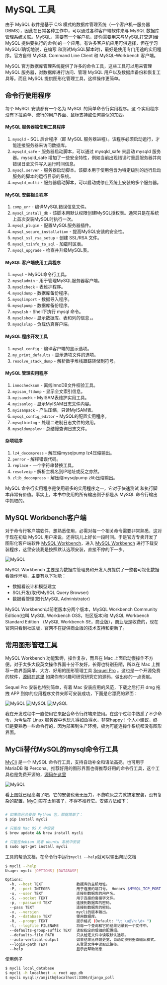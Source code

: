 MySQL 工具
===

由于 MySQL 软件是基于 C/S 模式的数据库管理系统（一个客户机—服务器DBMS），因此在日常各种工作中，可以通过各种客户端软件来与 MySQL 数据库管理系统关联。MySQL，需要有一个客户机，即你需要用来与MySQL打交道(给MySQL 提供要执行的命令)的一个应用。有许多客户机应用可供选择，但在学习MySQL(确切地说，在编写 和测试MySQL脚本时)，最好是使用专门用途的实用程序。官方自带 MySQL Command Line Client 和 MySQL-Workbench 客户端。

MySQL 官方数据库管理系统提供了许多的命令工具，这些工具可以用来管理 MySQL 服务器，对数据库进行访问、管理 MySQL 用户以及数据库备份和恢复工具等。而且 MySQL 提供图形化管理工具，这样操作更简单。

## 命令行使用程序

每个 MySQL 安装都有一个名为 MySQL 的简单命令行实用程序。这 个实用程序没有下拉菜单、流行的用户界面、鼠标支持或任何类似的东西。

#### MySQL 服务器端使用工具程序

1. `mysqld` - SQL 后台程序（即 MySQL 服务器进程）。该程序必须启动运行，才能连接服务器来访问数据库。
2. `mysqld_safe` - 服务器启动脚本，可以通过 mysqld_safe 来启动 mysqld 服务器。mysqld_safe 增加了一些安全特性，例如当前出现错误时重启服务器并向错误日至文件写入运行时间信息。
3. `mysql.server` - 服务器启动脚本。该脚本用于使用包含为特定级别的运行启动服务的脚本的运行目录的系统。
4. `mysqld_multi` - 服务器启动脚本，可以启动或停止系统上安装的多个服务器。

#### MySQL 安装相关程序

1. `comp_err` - 编译MySQL错误信息文件。
2. `mysql_install_db` - 该脚本用默认权限创建MySQL授权表。通常只是在系统上首次安装MySQL时执行一次。
3. `mysql_plugin` - 配置MySQL服务器插件。
4. `mysql_secure_installation` - 提高MySQL安装的安全性。
5. `mysql_ssl_rsa_setup` - 创建 SSL/RSA 文件。
6. `mysql_tzinfo_to_sql` - 加载时区表。
7. `mysql_upgrade` - 检查并升级MySQL表。

#### MySQL 客户端使用工具程序

1. `mysql` - MySQL命令行工具。
2. `mysqladmin` - 用于管理MySQL服务器客户端。
3. `mysqlcheck` - 表维护程序。
4. `mysqldump` - 数据库备份程序。
5. `mysqlimport` - 数据导入程序。
6. `mysqlpump` - 数据库备份程序。
7. `mysqlsh` - Shell下执行 mysql 命令。
8. `mysqlshow` - 显示数据库、表和列的信息，。
9. `mysqlslap` - 负载仿真客户端。

#### MySQL 程序开发工具

1. `mysql_config` - 编译客户端的显示选项。
2. `my_print_defaults` - 显示选项文件的选项。
3. `resolve_stack_dump` - 解析数字堆栈跟踪转储到符号。

#### MySQL 管理实用程序

1. `innochecksum` - 离线InnoDB文件校验工具。
2. `myisam_ftdump` - 显示全文索引信息。
3. `myisamchk` - MyISAM表维护实用工具。
4. `myisamlog` - 显示MyISAM日志文件内容。
5. `myisampack` - 产生压缩，只读MyISAM表。
6. `mysql_config_editor` - MySQL的配置实用程序。
7. `mysqlbinlog` - 处理二进制日志文件的效用。
8. `mysqldumpslow` - 总结慢查询日志文件。

#### 杂项程序

1. `lz4_decompress` - 解压缩mysqlpump lz4压缩输出。
2. `perror` - 解释错误代码。
3. `replace` - 一个字符串替换工具。
4. `resolveip` - 解析主机名到IP地址或反之亦然。
5. `zlib_decompress` - 解压缩mysqlpump zlib压缩输出。

MySQL 命令行实用程序是使用最多的实用程序之一，它对于快速测试 和执行脚本非常有价值。事实上，本书中使用的所有输出例子都是从 MySQL 命令行输出中抓取的。

## MySQL Workbench客户端

对于命令行客户端软件，想熟悉使用，必需对每一个相关命令需要非常熟悉，这对于现在初级 MySQL 用户来说，还得玩儿上好长一段时间。于是官方专卖开发了图形化客户端软件 [MySQL Workbench](http://dev.mysql.com/downloads/workbench/)，进入 [MySQL Workbench](http://dev.mysql.com/downloads/workbench/) 进行下载安装程序，这里安装我是按照默认选项安装，直接不停的下一步。

![MySQL](../../img/1.4.1.jpg)

MySQL Workbench 主要是为数据库管理员和开发人员提供了一整套可视化数据看操作环境，主要有以下功能：

- 数据看设计和模型建立
- SQL开发(取代MySQL Query Browser)
- 数据看管理(取代MySQL Administrator)

MySQL Workbench以前老版本分两个版本，MySQL Workbench Community Edition(也叫 MySQL Workbench OSS，社区版本)和 MySQL Workbench Standard Edition （MySQL Workbench SE，商业版），商业版是收费的，现在官网只看到社区版，官网不在提供商业版的技术支持和更新了。

## 常用图形管理工具

MySQL Workbench 功能繁缛，操作复杂，而且在 Mac 上面启动慢操作不方便。对于太多大段英文操作界面十分不友好，长得也特别丑陋，所以在 Mac 上推荐一款界面简单、大方、好用的图形管理工具 [Sequel Pro](http://www.sequelpro.com/) 。这也是一个开源免费的软件，[源码在这里](https://github.com/sequelpro/sequelpro) 如果你有兴趣可研究研究它的源码，做出你的一点贡献。

Sequel Pro 安装也特别简单，有着 Mac 安装应用的风范，下载之后打开 dmg 拖拽 APP 到你的应用程序文件夹即可安装成功，下面是它漂亮的界面：

![MySQL](../../img/1.4.2.jpg)
![MySQL](../../img/1.4.3.jpg)
![MySQL](../../img/1.4.4.jpg)

我在开发过程中一直使用它来配合命令行终端来使用。在这个过程中熟悉了不少命令，为今后在 Linux 服务器中也玩儿得如鱼得水，非常happy！个人小建议，终归是要熟悉一些命令行的，因为部署到生产环境，极为可能连操作系统都没有图形界面。


## MyCli替代MySQL的mysql命令行工具

[MyCli](http://mycli.net/) 是一个 MySQL 命令行工具，支持自动补全和语法高亮。也可用于 MariaDB 和 Percona。推荐好用的图形界面也得推荐好用的命令行工具，这个工具也是免费开源的，[源码在这里](https://github.com/dbcli/mycli) 


![MySQL](../../img/1.4.5.gif)

看上图就已经高潮了吧，它的安装也毫无压力，不费吹灰之力就搞定安装，没有复杂的配置，[MyCli](http://mycli.net/)实在太厉害了，不得不推荐它。安装方法如下：

```bash

# 如果你已会安装 Python 包，那就简单了：
$ pip install mycli

# 只能在 Mac OS X 中安装
$ brew update && brew install mycli  

# 只能在debian 或者 ubuntu 系统中安装
$ sudo apt-get install mycli 
```

工具的帮助文档，在命令行中运行`mycli --help`就可以输出帮助文档

```bash
$ mycli --help
Usage: mycli [OPTIONS] [DATABASE]

Options:
  -h, --host TEXT               数据库的主机地址。
  -P, --port INTEGER            用于连接的端口号。 Honors $MYSQL_TCP_PORT
  -u, --user TEXT               连接到数据库的用户名。
  -S, --socket TEXT             用于连接的套接字文件。
  -p, --password TEXT           连接到数据库的密码。
  --pass TEXT                   连接到数据库的密码。
  -v, --version                 mycli的版本输出。
  -D, --database TEXT           使用数据库。
  -R, --prompt TEXT             提示格式 (Default: "\t \u@\h:\d> ")
  -l, --logfile FILENAME        将每一个查询和它的结果记录到一个文件中。
  --defaults-group-suffix TEXT  读取指定的后缀的配置组。
  --defaults-file PATH          只从给定文件中读取默认选项。
  --auto-vertical-output        如果结果比终端更宽，自动切换到垂直输出模式。
  --login-path TEXT             从登录文件中读取此路径。
  --help                        显示此帮助消息
```


使用例子

```bash 
$ mycli local_database
$ mycli -h localhost -u root app_db
$ mycli mysql://amjith@localhost:3306/django_poll
```